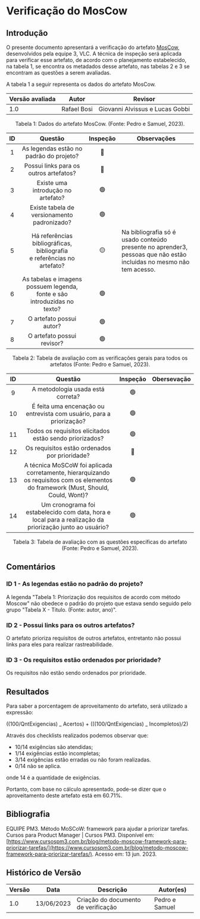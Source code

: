 # Verificação do MosCow

## Introdução

O presente documento apresentará a verificação do artefato [MosCow](https://requisitos-de-software.github.io/2023.1-VLC/#/elicitacao/moscow), desenvolvidos pela equipe 3, VLC. A técnica de inspeção será aplicada para verificar esse artefato, de acordo com o planejamento estabelecido, na tabela 1, se encontra os metadados desse artefato, nas tabelas 2 e 3 se encontram as questões a serem avaliadas.

A tabela 1 a seguir representa os dados do artefato MosCow.

<center>

| Versão avaliada | Autor       | Revisor                         |
| --------------- | ----------- | ------------------------------- |
| 1.0             | Rafael Bosi | Giovanni Alvissus e Lucas Gobbi |

</center>

<div style="text-align: center">
<p> Tabela 1: Dados do artefato MosCow. (Fonte: Pedro e Samuel, 2023). </p>
</div>

| ID  |                                 Questão                                  | Inspeção | Observações                                                                                                         |
| :-: | :----------------------------------------------------------------------: | :------: | ------------------------------------------------------------------------------------------------------------------- |
|  1  |                 As legendas estão no padrão do projeto?                  |    🔴    |                                                                                                                     |
|  2  |                  Possui links para os outros artefatos?                  |    🔴    |                                                                                                                     |
|  3  |                    Existe uma introdução no artefato?                    |    🟢    |                                                                                                                     |
|  4  |               Existe tabela de versionamento padronizado?                |    🟢    |                                                                                                                     |
|  5  |  Há referências bibliográficas, bibliografia e referências no artefato?  |    🟡    | Na bibliografia só é usado conteúdo presente no aprender3, pessoas que não estão incluidas no mesmo não tem acesso. |
|  6  | As tabelas e imagens possuem legenda, fonte e são introduzidas no texto? |    🟢    |                                                                                                                     |
|  7  |                         O artefato possui autor?                         |    🟢    |                                                                                                                     |
|  8  |                        O artefato possui revisor?                        |    🟢    |                                                                                                                     |

<div style="text-align: center">
<p> Tabela 2: Tabela de avaliação com as verificações gerais para todos os artefatos (Fonte: Pedro e Samuel, 2023). </p>
</div>

| ID  |                                                               Questão                                                               | Inspeção | Obersevação |
| :-: | :---------------------------------------------------------------------------------------------------------------------------------: | :------: | ----------- |
|  9  |                                                  A metodologia usada está correta?                                                  |    🟢    |             |
| 10  |                                É feita uma encenação ou entrevista com usuário, para a priorização?                                 |    🟢    |             |
| 11  |                                       Todos os requisitos elicitados estão sendo priorizados?                                       |    🟢    |             |
| 12  |                                            Os requisitos estão ordenados por prioridade?                                            |    🔴    |             |
| 13  | A técnica MoSCoW foi aplicada corretamente, hierarquizando os requisitos com os elementos do framework (Must, Should, Could, Wont)? |    🟢    |             |
| 14  |              Um cronograma foi estabelecido com data, hora e local para a realização da priorização junto ao usuário?               |    🟢    |             |

<div style="text-align: center">
<p> Tabela 3: Tabela de avaliação com as questões específicas do artefato (Fonte: Pedro e Samuel, 2023). </p>
</div>

## Comentários

### ID 1 - As legendas estão no padrão do projeto?

A legenda "Tabela 1: Priorização dos requisitos de acordo com método Moscow" não obedece o padrão do projeto que estava sendo seguido pelo grupo "Tabela X - Titulo. (Fonte: autor, ano)".

### ID 2 - Possui links para os outros artefatos?

O artefato prioriza requisitos de outros artefatos, entretanto não possui links para eles para realizar rastreabilidade.

### ID 3 - Os requisitos estão ordenados por prioridade?

Os requisitos não estão sendo ordenados por prioridade.

## Resultados

Para saber a porcentagem de aproveitamento do artefato, será utilizado a expressão:

((100/QntExigencias) _ Acertos) + (((100/QntExigencias) _ Incompletos)/2)

Através dos checklists realizados podemos observar que:

- 10/14 exigências são atendidas;
- 1/14 exigências estão incompletas;
- 3/14 exigências estão erradas ou não foram realizadas.
- 0/14 não se aplica.

onde 14 é a quantidade de exigências.

Portanto, com base no cálculo apresentado, pode-se dizer que o aproveitamento deste artefato está em 60.71%.

## Bibliografia

EQUIPE PM3. Método MoSCoW: framework para ajudar a priorizar tarefas. Cursos para Product Manager | Cursos PM3. Disponível em: [https://www.cursospm3.com.br/blog/metodo-moscow-framework-para-priorizar-tarefas/](https://www.cursospm3.com.br/blog/metodo-moscow-framework-para-priorizar-tarefas/). Acesso em: 13 jun. 2023.

## Histórico de Versão

| Versão | Data       | Descrição                           | Autor(es)      |
| ------ | ---------- | ----------------------------------- | -------------- |
| 1.0    | 13/06/2023 | Criação do documento de verificação | Pedro e Samuel |
